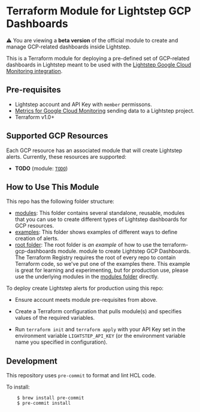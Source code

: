 # Terraform Module for Lightstep GCP Dashboards

**:warning:** You are viewing a **beta version** of the official
module to create and manage GCP-related dashboards inside Lightstep.

This is a Terraform module for deploying a pre-defined set of GCP-related dashboards in Lightstep meant to be used with the [Lightstep Google Cloud Monitoring integration](https://docs.lightstep.com/docs/setup-gcm-for-metrics).

## Pre-requisites

* Lightstep account and API Key with `member` permissons.
* [Metrics for Google Cloud Monitoring](https://docs.lightstep.com/docs/setup-gcm-for-metrics) sending data to a Lightstep project.
* Terraform v1.0+

## Supported GCP Resources

Each GCP resource has an associated module that will create Lightstep alerts. Currently, these resources are supported:

* __TODO__ (module: [`TODO`](https://github.com/lightstep/terraform-lightstep-aws-alerts/tree/master/modules/TODO))

## How to Use This Module

This repo has the following folder structure:

* [modules](https://github.com/lightstep/terraform-lightstep-gcp-dashboards/tree/master/modules): This folder contains several standalone, reusable, modules that you can use to create different types of Lightstep dashboards for GCP resources.
* [examples](https://github.com/lightstep/terraform-lightstep-gcp-dashboards/tree/master/examples): This folder shows examples of different ways to define creation of alerts.
* [root folder](https://github.com/lightstep/terraform-lightstep-gcp-dashboards/tree/master): The root folder is *an example* of how to use the terraform-gcp-dashboards module.
  module to create Lightstep GCP Dashboards. The Terraform Registry requires the root of every repo to contain Terraform code, so we've put one of the examples there. This example is great for learning and experimenting, but for production use, please use the underlying modules in the [modules folder](https://github.com/lightstep/terraform-lightstep-gcp-dashboards/tree/master/modules) directly.

To deploy create Lightstep alerts for production using this repo:

- Ensure account meets module pre-requisites from above.

- Create a Terraform configuration that pulls module(s) and specifies values
  of the required variables.

- Run `terraform init` and `terraform apply` with your API Key set in the environment variable `LIGHTSTEP_API_KEY` (or the environment variable name you specified in configuration).

## Development

This repository uses `pre-commit` to format and lint HCL code.

To install:

```
    $ brew install pre-commit
    $ pre-commit install
```
